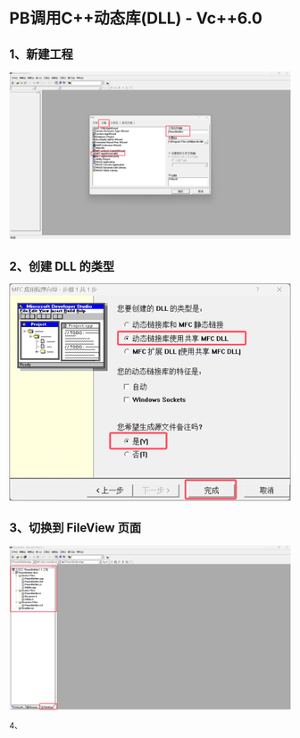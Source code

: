 # PB调用C++动态库(DLL) - Vc++6.0

## 1、新建工程

![](2、Vc++6.0/1.png)

## 2、创建 DLL 的类型

![](2、Vc++6.0/2.png)

## 3、切换到 FileView 页面

![](2、Vc++6.0/3.png)

4、
